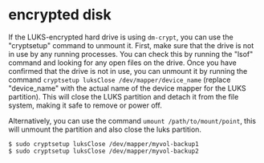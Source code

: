 # encrypted disk

If the LUKS-encrypted hard drive is using `dm-crypt`, you can use the "cryptsetup" command to unmount it. 
First, make sure that the drive is not in use by any running processes. 
You can check this by running the "lsof" command and looking for any open files on the drive. 
Once you have confirmed that the drive is not in use, you can unmount it by running the command 
`cryptsetup luksClose /dev/mapper/device_name` (replace "device_name" with the actual name of the device mapper for the LUKS partition).
This will close the LUKS partition and detach it from the file system, making it safe to remove or power off.

Alternatively, you can use the command `umount /path/to/mount/point`, this will unmount the partition and also close the luks partition.

```shell
$ sudo cryptsetup luksClose /dev/mapper/myvol-backup1
$ sudo cryptsetup luksClose /dev/mapper/myvol-backup2
```
